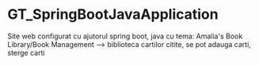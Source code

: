 # GT_SpringBootJavaApplication
Site web configurat cu ajutorul spring boot, java cu tema: Amalia's Book Library/Book Management --> biblioteca cartilor citite, se pot adauga carti, sterge carti
